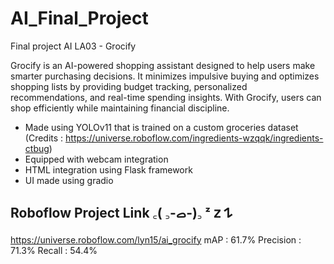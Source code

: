 # AI_Final_Project
Final project AI LA03 - Grocify

Grocify is an AI-powered shopping assistant designed to help users make smarter purchasing decisions. It minimizes impulsive buying and optimizes shopping lists by providing budget tracking, personalized recommendations, and real-time spending insights. With Grocify, users can shop efficiently while maintaining financial discipline.

- Made using YOLOv11 that is trained on a custom groceries dataset (Credits : https://universe.roboflow.com/ingredients-wzqqk/ingredients-ctbug)
- Equipped with webcam integration
- HTML integration using Flask framework
- UI made using gradio


## Roboflow Project Link ‎꜀( ꜆-ࡇ-)꜆ ᶻ 𝗓 𐰁 
https://universe.roboflow.com/lyn15/ai_grocify
mAP : 61.7%
Precision : 71.3%
Recall : 54.4%
